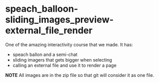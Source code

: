 # speach_balloon-sliding_images_preview-external_file_render

One of the amazing interactivity course that we made.
It has:
- speach ballon and a semi-chat
- sliding imagers that gets bigger when selecting
- calling an external file and use it to render a page

**NOTE**
All images are in the zip file so that git will consider it as one file.
